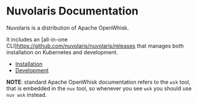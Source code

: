 Nuvolaris Documentation
========================

Nuvolaris is a distribution of Apache OpenWhisk.

It includes an [all-in-one CLI]https://github.com/nuvolaris/nuvolaris/releases that manages both installation on Kubernetes and development.

- [Installation](Installation.md)
- [Development](https://openwhisk.apache.org/documentation.html)

**NOTE**: standard Apache OpenWhisk documentation refers to the `wsk` tool, that is embedded in the `nuv` tool, so whenever you see `wsk` you should use `nuv wsk` instead.

